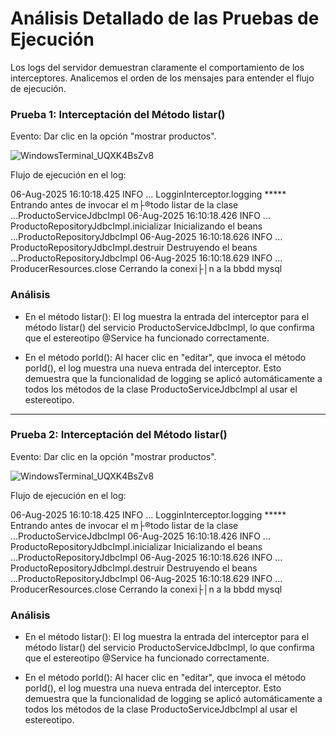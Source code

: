 # Análisis Detallado de las Pruebas de Ejecución

<p>Los logs del servidor demuestran claramente el comportamiento de los interceptores. Analicemos el orden de los mensajes para entender el flujo de ejecución.</p>

<h3>Prueba 1: Interceptación del Método listar()</h3>

<p>Evento: Dar clic en la opción "mostrar productos".</p>

![WindowsTerminal_UQXK4BsZv8](https://github.com/user-attachments/assets/490010d7-2139-4c8f-9f9b-be988579d81e)

Flujo de ejecución en el log:

06-Aug-2025 16:10:18.425 INFO ... LogginInterceptor.logging ***** Entrando antes de invocar el m├®todo listar de la clase ...ProductoServiceJdbcImpl
06-Aug-2025 16:10:18.426 INFO ... ProductoRepositoryJdbcImpl.inicializar Inicializando el beans ...ProductoRepositoryJdbcImpl
06-Aug-2025 16:10:18.626 INFO ... ProductoRepositoryJdbcImpl.destruir Destruyendo el beans ...ProductoRepositoryJdbcImpl
06-Aug-2025 16:10:18.629 INFO ... ProducerResources.close Cerrando la conexi├│n a la bbdd mysql

<h3>Análisis</h3>

- En el método listar(): El log muestra la entrada del interceptor para el método listar() del servicio ProductoServiceJdbcImpl, lo que confirma que el estereotipo @Service ha funcionado correctamente.

- En el método porId(): Al hacer clic en "editar", que invoca el método porId(), el log muestra una nueva entrada del interceptor. Esto demuestra que la funcionalidad de logging se aplicó automáticamente a todos los métodos de la clase ProductoServiceJdbcImpl al usar el estereotipo.

<hr>

<h3>Prueba 2: Interceptación del Método listar()</h3>

<p>Evento: Dar clic en la opción "mostrar productos".</p>

![WindowsTerminal_UQXK4BsZv8](https://github.com/user-attachments/assets/490010d7-2139-4c8f-9f9b-be988579d81e)

Flujo de ejecución en el log:

06-Aug-2025 16:10:18.425 INFO ... LogginInterceptor.logging ***** Entrando antes de invocar el m├®todo listar de la clase ...ProductoServiceJdbcImpl
06-Aug-2025 16:10:18.426 INFO ... ProductoRepositoryJdbcImpl.inicializar Inicializando el beans ...ProductoRepositoryJdbcImpl
06-Aug-2025 16:10:18.626 INFO ... ProductoRepositoryJdbcImpl.destruir Destruyendo el beans ...ProductoRepositoryJdbcImpl
06-Aug-2025 16:10:18.629 INFO ... ProducerResources.close Cerrando la conexi├│n a la bbdd mysql

<h3>Análisis</h3>

- En el método listar(): El log muestra la entrada del interceptor para el método listar() del servicio ProductoServiceJdbcImpl, lo que confirma que el estereotipo @Service ha funcionado correctamente.

- En el método porId(): Al hacer clic en "editar", que invoca el método porId(), el log muestra una nueva entrada del interceptor. Esto demuestra que la funcionalidad de logging se aplicó automáticamente a todos los métodos de la clase ProductoServiceJdbcImpl al usar el estereotipo.











